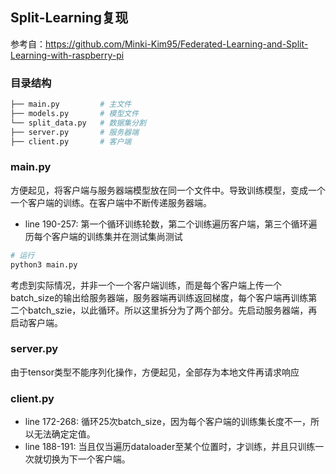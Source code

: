 ## Split-Learning复现

参考自：https://github.com/Minki-Kim95/Federated-Learning-and-Split-Learning-with-raspberry-pi

### 目录结构

```bash
├── main.py			# 主文件
├── models.py		# 模型文件
└── split_data.py   # 数据集分割
├── server.py       # 服务器端
├── client.py       # 客户端
```

### main.py

方便起见，将客户端与服务器端模型放在同一个文件中。导致训练模型，变成一个一个客户端的训练。在客户端中不断传递服务器端。

- line 190-257: 第一个循环训练轮数，第二个训练遍历客户端，第三个循环遍历每个客户端的训练集并在测试集尚测试

```bash
# 运行
python3 main.py
```

考虑到实际情况，并非一个一个客户端训练，而是每个客户端上传一个batch_size的输出给服务器端，服务器端再训练返回梯度，每个客户端再训练第二个batch_szie，以此循环。所以这里拆分为了两个部分。先启动服务器端，再启动客户端。

### server.py

由于tensor类型不能序列化操作，方便起见，全部存为本地文件再请求响应

### client.py

- line 172-268: 循环25次batch_size，因为每个客户端的训练集长度不一，所以无法确定定值。
- line 188-191: 当且仅当遍历dataloader至某个位置时，才训练，并且只训练一次就切换为下一个客户端。